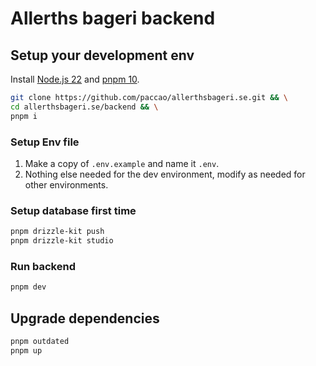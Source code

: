 # Allerths bageri backend

## Setup your development env

Install [Node.js 22](https://nodejs.org/) and [pnpm 10](https://pnpm.io/).

```sh
git clone https://github.com/paccao/allerthsbageri.se.git && \
cd allerthsbageri.se/backend && \
pnpm i
```

### Setup Env file

1. Make a copy of `.env.example` and name it `.env`.
2. Nothing else needed for the dev environment, modify as needed for other environments.

### Setup database first time

```sh
pnpm drizzle-kit push
pnpm drizzle-kit studio
```

### Run backend

```sh
pnpm dev
```

## Upgrade dependencies

```sh
pnpm outdated
pnpm up
```
